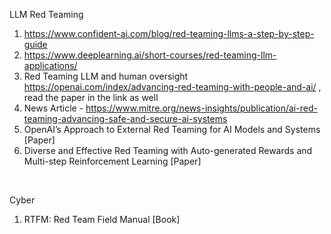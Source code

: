 LLM Red Teaming <br>
1. https://www.confident-ai.com/blog/red-teaming-llms-a-step-by-step-guide <br>
2. https://www.deeplearning.ai/short-courses/red-teaming-llm-applications/ <br>
3. Red Teaming LLM and human oversight https://openai.com/index/advancing-red-teaming-with-people-and-ai/ , read the paper in the link as well <br>
4. News Article - https://www.mitre.org/news-insights/publication/ai-red-teaming-advancing-safe-and-secure-ai-systems <br>
5. OpenAI’s Approach to External Red Teaming for AI Models and Systems [Paper] <br>
6. Diverse and Effective Red Teaming with Auto-generated Rewards and Multi-step Reinforcement Learning [Paper] <br>
<br>

Cyber <br>
1. RTFM: Red Team Field Manual [Book] <br>
